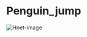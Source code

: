 # Penguin_jump
![Hnet-image](https://user-images.githubusercontent.com/43912597/102016512-72277580-3d87-11eb-95d6-be0c3e273528.gif)
